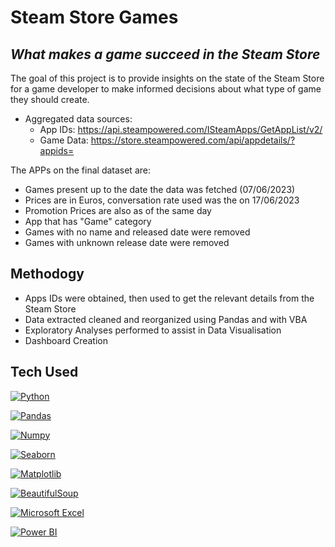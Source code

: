 # Steam Store Games
## _What makes a game succeed in the Steam Store_

The goal of this project is to provide insights on the state of the Steam Store for a game developer to make informed decisions about what type of game they should create.


- Aggregated data sources:
  - App IDs: https://api.steampowered.com/ISteamApps/GetAppList/v2/
  - Game Data: https://store.steampowered.com/api/appdetails/?appids=

The APPs on the final dataset are: 
- Games present up to the date the data was fetched (07/06/2023)
- Prices are in Euros, conversation rate used was the on 17/06/2023
- Promotion Prices are also as of the same day
- App that has "Game" category
- Games with no name and released date were removed
- Games with unknown release date were removed

## Methodogy

- Apps IDs were obtained, then used to get the relevant details from the Steam Store
- Data extracted cleaned and reorganized using Pandas and with VBA
- Exploratory Analyses performed to assist in Data Visualisation
- Dashboard Creation


## Tech Used

[![Python](https://user-images.githubusercontent.com/38763806/216325053-262b3623-2808-465d-b35b-37794be0d0e0.png)](https://www.python.org/) 

[![Pandas](https://user-images.githubusercontent.com/38763806/216390784-3a7a6275-c795-466f-aedd-a4d61be21d96.png)](https://pandas.pydata.org/)

[![Numpy](https://user-images.githubusercontent.com/38763806/216393011-b7879e35-c4ab-45ca-bb13-4330ba297c5d.png)](https://numpy.org/)

[![Seaborn](https://user-images.githubusercontent.com/38763806/216393329-01b8588e-238c-4f7b-83ce-5741f766e889.png)](https://seaborn.pydata.org/)

[![Matplotlib](https://user-images.githubusercontent.com/38763806/216395946-bcf5ef6e-0524-44b2-8a41-6eb47920501a.png)](https://matplotlib.org/)

[![BeautifulSoup](https://user-images.githubusercontent.com/38763806/216395555-865b6975-0fc1-40ca-8fd5-45e46dc84a25.png)](https://pypi.org/project/beautifulsoup4/)

[![Microsoft Excel](https://user-images.githubusercontent.com/38763806/216391933-98c1e138-27dc-4d61-89cb-fb25ba0a5e04.png)](https://www.microsoft.com/microsoft-365/excel)

[![Power BI](https://user-images.githubusercontent.com/38763806/216396186-e882a672-6296-48a5-a168-13f4c1dcb082.png)](https://powerbi.microsoft.com/)
